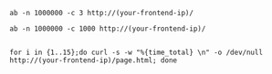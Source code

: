     ab -n 1000000 -c 3 http://(your-frontend-ip)/

    ab -n 1000000 -c 1000 http://(your-frontend-ip)/
	
	
	for i in {1..15};do curl -s -w "%{time_total} \n" -o /dev/null http://(your-frontend-ip)/page.html; done
	
	